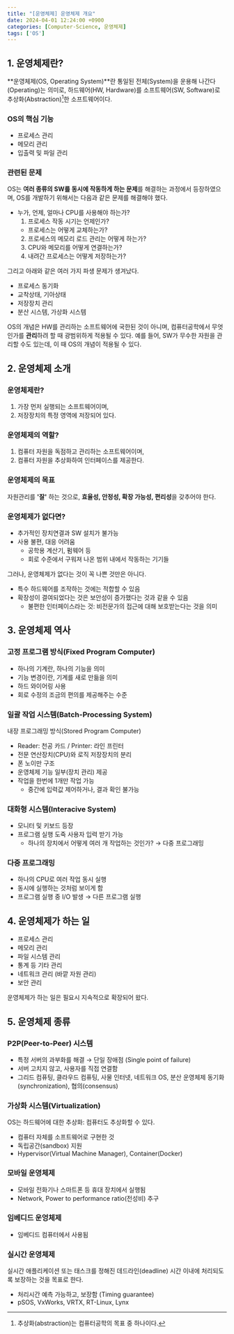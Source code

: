 ```yaml
---
title: "[운영체제] 운영체제 개요"
date: 2024-04-01 12:24:00 +0900
categories: [Computer-Science, 운영체제]
tags: ['OS']
---
```



## 1. 운영체제란?

**운영체제(OS, Operating System)**란 통일된 전체(System)을 운용해 나간다(Operating)는 의미로, 하드웨어(HW, Hardware)를 소프트웨어(SW, Software)로 추상화(Abstraction)[^abstract]한 소프트웨어이다.

### OS의 핵심 기능

- 프로세스 관리
- 메모리 관리
- 입출력 및 파일 관리

### 관련된 문제

OS는 **여러 종류의 SW를 동시에 작동하게 하는 문제**를 해결하는 과정에서 등장하였으며, OS를 개발하기 위해서는 다음과 같은 문제를 해결해야 했다.

- 누가, 언제, 얼마나 CPU를 사용해야 하는가?
  1. 프로세스 작동 시기는 언제인가?
    - 프로세스는 어떻게 교체하는가?
  2. 프로세스의 메모리 로드 관리는 어떻게 하는가?
  3. CPU와 메모리를 어떻게 연결하는가?
  4. 내려간 프로세스는 어떻게 저장하는가?
   
그리고 아래와 같은 여러 가지 파생 문제가 생겨났다.
- 프로세스 동기화
- 교착상태, 기아상태
- 저장장치 관리
- 분산 시스템, 가상화 시스템

OS의 개념은 HW를 관리하는 소프트웨어에 국한된 것이 아니며, 컴퓨터공학에서 무엇인가를 **관리**하려 할 때 광범위하게 적용될 수 있다. 예를 들어, SW가 무수한 자원을 관리할 수도 있는데, 이 때 OS의 개념이 적용될 수 있다.

[^abstract]: 추상화(abstraction)는 컴퓨터공학의 목표 중 하나이다.


## 2. 운영체제 소개

### 운영체제란?

1. 가장 먼저 실행되는 소프트웨어이며, 
2. 저장장치의 특정 영역에 저장되어 있다.

### 운영체제의 역할?

1. 컴퓨터 자원을 독점하고 관리하는 소프트웨어이며,
2. 컴퓨터 자원을 추상화하여 인터페이스를 제공한다.

### 운영체제의 목표

자원관리를 **'잘'** 하는 것으로, **효율성, 안정성, 확장 가능성, 편리성**을 갖추어야 한다.

### 운영체제가 없다면?

- 추가적인 장치연결과 SW 설치가 불가능
- 사용 불편, 대응 어려움
  - 공학용 계산기, 펌웨어 등
  - 회로 수준에서 구워져 나온 범위 내에서 작동하는 기기들

그러나, 운영체제가 없다는 것이 꼭 나쁜 것만은 아니다.
- 특수 하드웨어를 조작하는 것에는 적합할 수 있음
- 확장성이 결여되었다는 것은 보안성이 증가했다는 것과 같을 수 있음
  - 불편한 인터페이스라는 것: 비전문가의 접근에 대해 보호받는다는 것을 의미


## 3. 운영체제 역사

### 고정 프로그램 방식(Fixed Program Computer)

- 하나의 기계란, 하나의 기능을 의미
- 기능 변경이란, 기계를 새로 만듦을 의미
- 하드 와이어링 사용
- 회로 수정의 조금의 편의를 제공해주는 수준

### 일괄 작업 시스템(Batch-Processing System)

내장 프로그래밍 방식(Stored Program Computer)
- Reader: 천공 카드 / Printer: 라인 프린터
- 전문 연산장치(CPU)와 로직 저장장치의 분리
- 폰 노이만 구조
- 운영체제 기능 일부(장치 관리) 제공
- 작업을 한번에 1개만 작업 가능
  - 중간에 입력값 제어하거나, 결과 확인 불가능

### 대화형 시스템(Interacive System)

- 모니터 및 키보드 등장
- 프로그램 실행 도죽 사용자 입력 받기 가능
  - 하나의 장치에서 어떻게 여러 개 작업하는 것인가? → 다중 프로그래밍

### 다중 프로그래밍

- 하나의 CPU로 여러 작업 동시 실행
- 동시에 실행하는 것처럼 보이게 함
- 프로그램 실행 중 I/O 발생 → 다른 프로그램 실행


## 4. 운영체제가 하는 일

- 프로세스 관리
- 메모리 관리
- 파일 시스템 관리
- 통계 등 기타 관리
- 네트워크 관리 (바깥 자원 관리)
- 보안 관리

운영체제가 하는 일은 필요시 지속적으로 확장되어 왔다.



## 5. 운영체제 종류
### P2P(Peer-to-Peer) 시스템

- 특정 서버의 과부화를 해결
  → 단일 장애점 (Single point of failure)
- 서버 고치지 않고, 사용자를 직접 연결함
- 그리드 컴퓨팅, 클라우드 컴퓨팅, 사물 인터넷, 네트워크 OS, 분산 운영체제 동기화(synchronization), 협의(consensus)

### 가상화 시스템(Virtualization)

OS는 하드웨어에 대한 추상화: 컴퓨터도 추상화할 수 있다.
- 컴퓨터 자체를 소프트웨어로 구현한 것
- 독립공간(sandbox) 지원
- Hypervisor(Virtual Machine Manager), Container(Docker)

### 모바일 운영체제

- 모바일 전화기나 스마트폰 등 휴대 장치에서 실행됨
- Network, Power to performance ratio(전성비) 추구

### 임베디드 운엉체제
- 임베디드 컴퓨터에서 사용됨

### 실시간 운영체제

실시간 애플리케이션 또는 태스크를 정해진 데드라인(deadline) 시간 이내에 처리되도록 보장하는 것을 목표로 한다.
- 처리시간 예측 가능하고, 보장함 (Timing guarantee)
- pSOS, VxWorks, VRTX, RT-Linux, Lynx